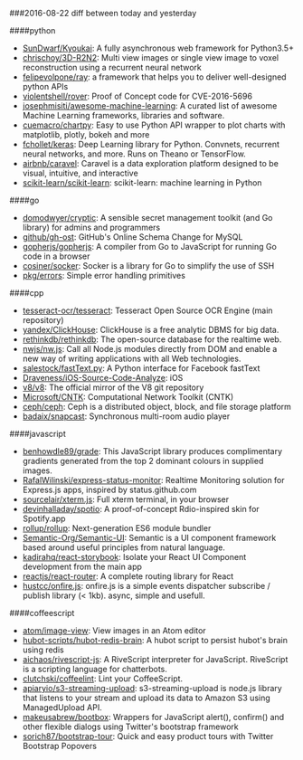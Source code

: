 ###2016-08-22
diff between today and yesterday

####python
* [SunDwarf/Kyoukai](https://github.com/SunDwarf/Kyoukai): A fully asynchronous web framework for Python3.5+
* [chrischoy/3D-R2N2](https://github.com/chrischoy/3D-R2N2): Multi view images or single view image to voxel reconstruction using a recurrent neural network
* [felipevolpone/ray](https://github.com/felipevolpone/ray): a framework that helps you to deliver well-designed python APIs
* [violentshell/rover](https://github.com/violentshell/rover): Proof of Concept code for CVE-2016-5696
* [josephmisiti/awesome-machine-learning](https://github.com/josephmisiti/awesome-machine-learning): A curated list of awesome Machine Learning frameworks, libraries and software.
* [cuemacro/chartpy](https://github.com/cuemacro/chartpy): Easy to use Python API wrapper to plot charts with matplotlib, plotly, bokeh and more
* [fchollet/keras](https://github.com/fchollet/keras): Deep Learning library for Python. Convnets, recurrent neural networks, and more. Runs on Theano or TensorFlow.
* [airbnb/caravel](https://github.com/airbnb/caravel): Caravel is a data exploration platform designed to be visual, intuitive, and interactive
* [scikit-learn/scikit-learn](https://github.com/scikit-learn/scikit-learn): scikit-learn: machine learning in Python

####go
* [domodwyer/cryptic](https://github.com/domodwyer/cryptic): A sensible secret management toolkit (and Go library) for admins and programmers
* [github/gh-ost](https://github.com/github/gh-ost): GitHub's Online Schema Change for MySQL
* [gopherjs/gopherjs](https://github.com/gopherjs/gopherjs): A compiler from Go to JavaScript for running Go code in a browser
* [cosiner/socker](https://github.com/cosiner/socker): Socker is a library for Go to simplify the use of SSH
* [pkg/errors](https://github.com/pkg/errors): Simple error handling primitives

####cpp
* [tesseract-ocr/tesseract](https://github.com/tesseract-ocr/tesseract): Tesseract Open Source OCR Engine (main repository)
* [yandex/ClickHouse](https://github.com/yandex/ClickHouse): ClickHouse is a free analytic DBMS for big data.
* [rethinkdb/rethinkdb](https://github.com/rethinkdb/rethinkdb): The open-source database for the realtime web.
* [nwjs/nw.js](https://github.com/nwjs/nw.js): Call all Node.js modules directly from DOM and enable a new way of writing applications with all Web technologies.
* [salestock/fastText.py](https://github.com/salestock/fastText.py): A Python interface for Facebook fastText
* [Draveness/iOS-Source-Code-Analyze](https://github.com/Draveness/iOS-Source-Code-Analyze):  iOS 
* [v8/v8](https://github.com/v8/v8): The official mirror of the V8 git repository
* [Microsoft/CNTK](https://github.com/Microsoft/CNTK): Computational Network Toolkit (CNTK)
* [ceph/ceph](https://github.com/ceph/ceph): Ceph is a distributed object, block, and file storage platform
* [badaix/snapcast](https://github.com/badaix/snapcast): Synchronous multi-room audio player

####javascript
* [benhowdle89/grade](https://github.com/benhowdle89/grade): This JavaScript library produces complimentary gradients generated from the top 2 dominant colours in supplied images.
* [RafalWilinski/express-status-monitor](https://github.com/RafalWilinski/express-status-monitor):  Realtime Monitoring solution for Express.js apps, inspired by status.github.com
* [sourcelair/xterm.js](https://github.com/sourcelair/xterm.js): Full xterm terminal, in your browser
* [devinhalladay/spotio](https://github.com/devinhalladay/spotio): A proof-of-concept Rdio-inspired skin for Spotify.app
* [rollup/rollup](https://github.com/rollup/rollup): Next-generation ES6 module bundler
* [Semantic-Org/Semantic-UI](https://github.com/Semantic-Org/Semantic-UI): Semantic is a UI component framework based around useful principles from natural language.
* [kadirahq/react-storybook](https://github.com/kadirahq/react-storybook): Isolate your React UI Component development from the main app
* [reactjs/react-router](https://github.com/reactjs/react-router): A complete routing library for React
* [hustcc/onfire.js](https://github.com/hustcc/onfire.js):  onfire.js is a simple events dispatcher subscribe / publish library (< 1kb). async, simple and usefull.

####coffeescript
* [atom/image-view](https://github.com/atom/image-view): View images in an Atom editor
* [hubot-scripts/hubot-redis-brain](https://github.com/hubot-scripts/hubot-redis-brain): A hubot script to persist hubot's brain using redis
* [aichaos/rivescript-js](https://github.com/aichaos/rivescript-js): A RiveScript interpreter for JavaScript. RiveScript is a scripting language for chatterbots.
* [clutchski/coffeelint](https://github.com/clutchski/coffeelint): Lint your CoffeeScript.
* [apiaryio/s3-streaming-upload](https://github.com/apiaryio/s3-streaming-upload): s3-streaming-upload is node.js library that listens to your stream and upload its data to Amazon S3 using ManagedUpload API.
* [makeusabrew/bootbox](https://github.com/makeusabrew/bootbox): Wrappers for JavaScript alert(), confirm() and other flexible dialogs using Twitter's bootstrap framework
* [sorich87/bootstrap-tour](https://github.com/sorich87/bootstrap-tour): Quick and easy product tours with Twitter Bootstrap Popovers
